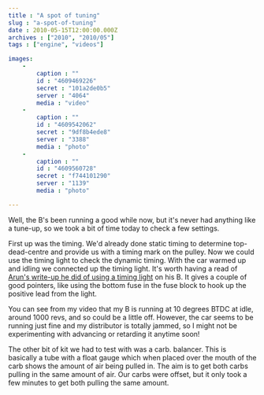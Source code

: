 ```yaml
---
title : "A spot of tuning"
slug : "a-spot-of-tuning"
date : 2010-05-15T12:00:00.000Z
archives : ["2010", "2010/05"]
tags : ["engine", "videos"]

images:
    -
        caption : ""
        id : "4609469226"
        secret : "101a2de0b5"
        server : "4064"
        media : "video"
    -
        caption : ""
        id : "4609542062"
        secret : "9df8b4ede8"
        server : "3388"
        media : "photo"
    -
        caption : ""
        id : "4609560728"
        secret : "f744101290"
        server : "1139"
        media : "photo"

---
```


Well, the B's been running a good while now, but it's never had anything like a tune-up, so we took a bit of time today to check a few settings.


First up was the timing. We'd already done static timing to determine top-dead-centre and provide us with a timing mark on the pulley. Now we could use the timing light to check the dynamic timing. With the car warmed up and idling we connected up the timing light. It's worth having a read of <a href="http://mymgb.blogspot.com/2009/04/good-timing.html">Arun's write-up he did of using a timing light</a> on his B. It gives a couple of good pointers, like using the bottom fuse in the fuse block to hook up the positive lead from the light.


You can see from my video that my B is running at 10 degrees BTDC at idle, around 1000 revs, and so could be a little off. However, the car seems to be running just fine and my distributor is totally jammed, so I might not be experimenting with advancing or retarding it anytime soon!


The other bit of kit we had to test with was a carb. balancer. This is basically a tube with a float gauge which when placed over the mouth of the carb shows the amount of air being pulled in. The aim is to get both carbs pulling in the same amount of air. Our carbs were offset, but it only took a few minutes to get both pulling the same amount.
